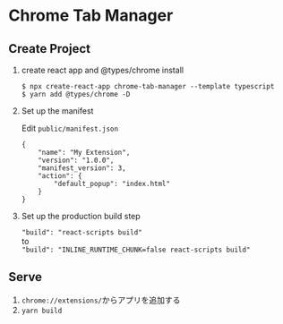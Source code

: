 # Chrome Tab Manager
## Create Project
1. create react app and @types/chrome install
    ```
    $ npx create-react-app chrome-tab-manager --template typescript
    $ yarn add @types/chrome -D
    ```
   
2. Set up the manifest
   
   Edit `public/manifest.json`
    ```example
    {
        "name": "My Extension",
        "version": "1.0.0",
        "manifest_version": 3,
        "action": {
            "default_popup": "index.html"
        }
    }
    ```

3. Set up the production build step
   
    `"build": "react-scripts build"`<br/>
   to<br/>
   `"build": "INLINE_RUNTIME_CHUNK=false react-scripts build"`

## Serve
1. `chrome://extensions/`からアプリを追加する
2. `yarn build`

